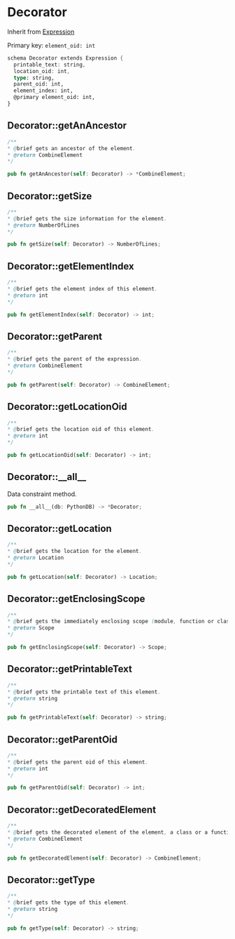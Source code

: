 # Decorator

Inherit from [Expression](./Expression.md)

Primary key: `element_oid: int`

```rust
schema Decorator extends Expression {
  printable_text: string,
  location_oid: int,
  type: string,
  parent_oid: int,
  element_index: int,
  @primary element_oid: int,
}
```
## Decorator::getAnAncestor

```java
/**
* @brief gets an ancestor of the element.
* @return CombineElement 
*/
```
```rust
pub fn getAnAncestor(self: Decorator) -> *CombineElement;
```
## Decorator::getSize

```java
/**
* @brief gets the size information for the element.
* @return NumberOfLines
*/
```
```rust
pub fn getSize(self: Decorator) -> NumberOfLines;
```
## Decorator::getElementIndex

```java
/**
* @brief gets the element index of this element.
* @return int
*/
```
```rust
pub fn getElementIndex(self: Decorator) -> int;
```
## Decorator::getParent

```java
/**
* @brief gets the parent of the expression.
* @return CombineElement 
*/
```
```rust
pub fn getParent(self: Decorator) -> CombineElement;
```
## Decorator::getLocationOid

```java
/**
* @brief gets the location oid of this element.
* @return int
*/
```
```rust
pub fn getLocationOid(self: Decorator) -> int;
```
## Decorator::\_\_all\_\_

Data constraint method.

```rust
pub fn __all__(db: PythonDB) -> *Decorator;
```
## Decorator::getLocation

```java
/**
* @brief gets the location for the element.
* @return Location
*/
```
```rust
pub fn getLocation(self: Decorator) -> Location;
```
## Decorator::getEnclosingScope

```java
/**
* @brief gets the immediately enclosing scope (module, function or class) whose body contains this statement.
* @return Scope 
*/
```
```rust
pub fn getEnclosingScope(self: Decorator) -> Scope;
```
## Decorator::getPrintableText

```java
/**
* @brief gets the printable text of this element.
* @return string
*/
```
```rust
pub fn getPrintableText(self: Decorator) -> string;
```
## Decorator::getParentOid

```java
/**
* @brief gets the parent oid of this element.
* @return int
*/
```
```rust
pub fn getParentOid(self: Decorator) -> int;
```
## Decorator::getDecoratedElement

```java
/**
* @brief gets the decorated element of the element, a class or a function.
* @return CombineElement
*/
```
```rust
pub fn getDecoratedElement(self: Decorator) -> CombineElement;
```
## Decorator::getType

```java
/**
* @brief gets the type of this element.
* @return string
*/
```
```rust
pub fn getType(self: Decorator) -> string;
```
